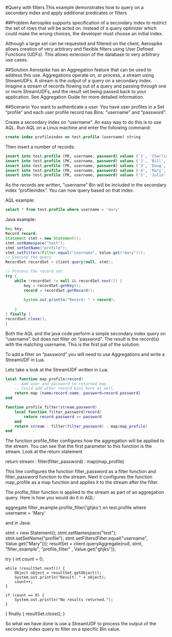 #Query with filters
This example demonstrates how to query on a secondary index and apply additional predicates or filters 


##Problem
Aerospike supports specification of a secondary index to restrict the set of rows that will be acted on. Instead of a query optimizer which could make the wrong choices, the developer must choose an initial index.

Although a large set can be requested and filtered on the client, Aerospike allows creation of very arbitrary and flexible filters using User Defined Functions (UDFs). This allows extension of the database to very arbitrary use cases.

##Solution
Aerospike has an Aggregation feature that can be used to address this use. Aggregations operate on, or process,  a stream using StreamUDFs. A stream is the output of a query on a secondary index. Imagine a stream of records flowing out of a query and passing through one or more StreamUDFs, and the result set being passed back to your application. See Aggregation Guide for more detailed information.  

##Scenario
You want to authenticate a user. You have user profiles in a Set “profile” and each user profile record has Bins: “username” and “password”. 

Create a secondary index on “username”. An easy way to do this is to use AQL. Run AQL on a Linux machine and enter the following command:
```sql
create index profileindex on test.profile (username) string
```
Then insert a number of records:
```sql
insert into test.profile (PK, username, password) values ('1', 'Charlie', 'cpass')
insert into test.profile (PK, username, password) values ('2', 'Bill', 'hknfpkj')
insert into test.profile (PK, username, password) values ('3', 'Doug', 'dj6554')
insert into test.profile (PK, username, password) values ('4', 'Mary', 'ghjks')
insert into test.profile (PK, username, password) values ('5', 'Julie', 'zzxzxvv')
```
As the records are written, “username” Bin will be included in the secondary index “profileindex”. You can now query based on that index.

AQL example:
```sql
select * from test.profile where username = 'mary'
```
Java example:
```java
Key key;
Record record;
Statement stmt = new Statement();
stmt.setNamespace("test");
stmt.setSetName("profile");
stmt.setFilters(Filter.equal("username", Value.get("mary")));
// Execute the query
RecordSet recordSet = client.query(null, stmt);

// Process the record set
try {
	while (recordSet != null && recordSet.next()) {
		key = recordSet.getKey();
		record = recordSet.getRecord();
				
		System.out.println("Record: " + record);
				
	}
} finally {
recordSet.close();
}
```
Both the AQL and the java code perform a simple secondary index query on “username”, but does not filter on “password”. The result is the record(s) with the matching username. This is the first pat of the solution.

To add a filter on “password” you will need to use Aggregations and write a StreamUDF in Lua.

Lets take a look at the StreamUDF written in Lua.
```lua
local function map_profile(record)
	-- Add user and password to returned map.
	-- Could add other record bins here as well.
	return map {name=record.name, password=record.password}
end

function profile_filter(stream,password)
	local function filter_password(record)
		return record.password == password
	end
	return stream : filter(filter_password) : map(map_profile)
end
```
The function profile_filter configures how the aggregation will be applied to the stream. You can see that the first parameter to this function is the stream. Look at the return statement 

return stream : filter(filter_password) : map(map_profile)

This line configures the function filter_password as a filter function and filter_password function to the stream. Next it configures the function map_profile as a map function and applies it to the stream after the filter.

The profile_filter function is applied to the stream as part of an aggregation query. Here is how you would do it in AQL:

aggregate filter_example.profile_filter('ghjks') on test.profile where username = 'Mary'

and in Java:

stmt = new Statement();
stmt.setNamespace("test");
stmt.setSetName("profile");
stmt.setFilters(Filter.equal("username", Value.get("Mary")));
resultSet = client.queryAggregate(null, stmt, 
	"filter_example", "profile_filter" , Value.get("ghjks"));
				
try {
	int count = 0;
		
	while (resultSet.next()) {
		Object object = resultSet.getObject();
		System.out.println("Result: " + object);
		count++;
	}
			
	if (count == 0) {
		System.out.println("No results returned.");			
	}
} finally {
	resultSet.close();
}

So what we have done is use a StreamUDF to process the output of the secondary index query to filter on a specific Bin value.

